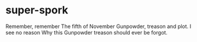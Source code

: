 # super-spork
Remember, remember
The fifth of November
Gunpowder, treason and plot.
I see no reason
Why this Gunpowder treason
should ever be forgot.
